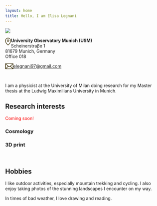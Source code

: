 ```yaml
---
layout: home
title: Hello, I am Elisa Legnani
---
```


<img class="circular-img" align="left" width=230 src="https://user-images.githubusercontent.com/62106779/137625586-57dcda5d-302e-4226-bc19-102b6a67537b.jpg"/>

<br>

<img class="thumbnail-img" align="left" height=24 src="/assets/img/img_location.png"/> **University Observatory Munich (USM)** <br>
Scheinerstraβe 1 <br>
81679 Munich, Germany <br>
Office 018

<img class="thumbnail-img" align="left" height=18 src="/assets/img/img_mail.png"/> [elegnani97@gmail.com](mailto:elegnani97@gmail.com)

<br>

I am a physicist at the University of Milan doing research for my Master thesis at the Ludwig Maximilians University in Munich.

## Research interests

<p style="color:red">Coming soon!</p>

### Cosmology

### 3D print

<br>

## Hobbies

I like outdoor activities, especially mountain trekking and cycling. I also enjoy taking photos of the stunning landscapes I encounter on my way.

In times of bad weather, I love drawing and reading.
